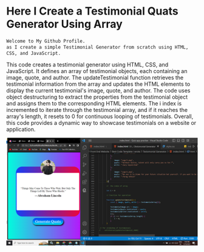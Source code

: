 # Here I Create a Testimonial Quats Generator Using Array

```
Welcome to My Github Profile.
as I create a simple Testimonial Generator from scratch using HTML, CSS, and JavaScript.
```
This code creates a testimonial generator using HTML, CSS, and JavaScript. It defines an array of testimonial objects, each containing an image, quote, and author. The updateTestimonial function retrieves the testimonial information from the array and updates the HTML elements to display the current testimonial's image, quote, and author. The code uses object destructuring to extract the properties from the testimonial object and assigns them to the corresponding HTML elements. The i index is incremented to iterate through the testimonial array, and if it reaches the array's length, it resets to 0 for continuous looping of testimonials. Overall, this code provides a dynamic way to showcase testimonials on a website or application.

![image](https://github.com/ParagUnhale1998/Testimonial_Generator/blob/main/Thumbnail.png)
